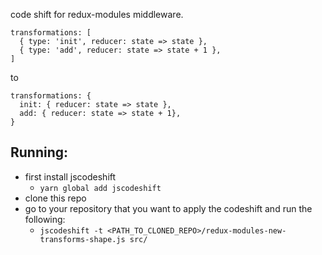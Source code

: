 code shift for redux-modules middleware. 

```
transformations: [
  { type: 'init', reducer: state => state },
  { type: 'add', reducer: state => state + 1 },
]
```

to 

```
transformations: {
  init: { reducer: state => state },
  add: { reducer: state => state + 1},
}
```


## Running: 

- first install jscodeshift
  - `yarn global add jscodeshift`
- clone this repo
- go to your repository that you want to apply the codeshift and run the following: 
  - `jscodeshift -t <PATH_TO_CLONED_REPO>/redux-modules-new-transforms-shape.js src/`
